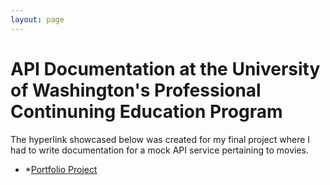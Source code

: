 ```yaml
---
layout: page
---
```


# API Documentation at the University of Washington's Professional Continuning Education Program

The hyperlink showcased below was created for my final project where I had to write documentation for a mock API service pertaining to movies.

* *[Portfolio Project](https://skym97.github.io/watch_more_movies/)
